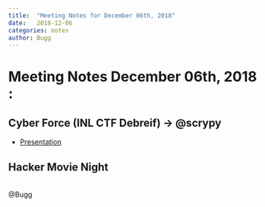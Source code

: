 ```yaml
---
title:  "Meeting Notes for December 06th, 2018"
date:   2018-12-06
categories: notes
author: Bugg
---
```

# Meeting Notes December 06th, 2018 :

## Cyber Force (INL CTF Debreif) -> @scrypy
- [Presentation]()

## Hacker Movie Night

<br>
@Bugg
